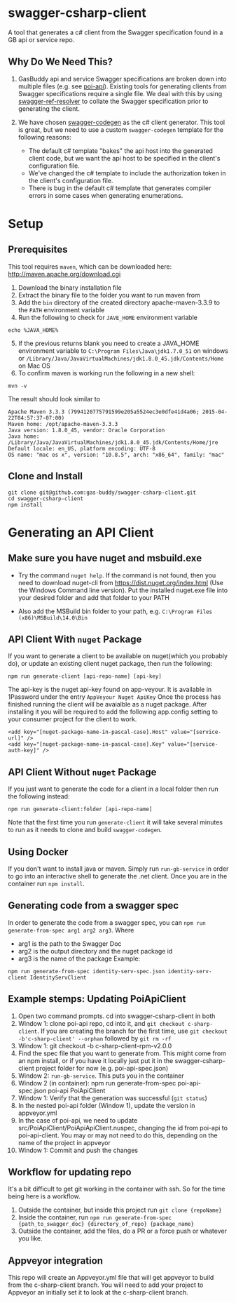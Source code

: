 # swagger-csharp-client

A tool that generates a c# client from the Swagger specification found in a GB api or service repo.

## Why Do We Need This?

1. GasBuddy api and service Swagger specifications are broken down into multiple files (e.g. see [poi-api](https://github.com/gas-buddy/poi-api/tree/master/api)).  Existing tools for generating clients from Swagger specifications require a single file.  We deal with this by using [swagger-ref-resolver](https://github.com/gas-buddy/swagger-ref-resolver) to collate the Swagger specification prior to generating the client.

2. We have chosen [swagger-codegen](https://github.com/swagger-api/swagger-codegen) as the c# client generator.  This tool is great, but we need to use a custom `swagger-codegen` template for the following reasons:

    * The default c# template "bakes" the api host into the generated client code, but we want the api host to be specified in the client's
    configuration file.
    * We've changed the c# template to include the authorization token in the client's configuration file.
    * There is bug in the default c# template that generates compiler errors in some cases when generating enumerations.

# Setup

## Prerequisites

This tool requires `maven`, which can be downloaded here: http://maven.apache.org/download.cgi

1. Download the binary installation file
2. Extract the binary file to the folder you want to run maven from
3. Add the `bin` directory of the created directory apache-maven-3.3.9 to the `PATH` environment variable
4. Run the following to check for `JAVE_HOME` environment variable

```
echo %JAVA_HOME%
```

5. If the previous returns blank you need to create a JAVA_HOME environment variable to `C:\Program Files\Java\jdk1.7.0_51` on windows or `/Library/Java/JavaVirtualMachines/jdk1.8.0_45.jdk/Contents/Home` on Mac OS
6. To confirm maven is working run the following in a new shell:

```
mvn -v
```

The result should look similar to

```
Apache Maven 3.3.3 (7994120775791599e205a5524ec3e0dfe41d4a06; 2015-04-22T04:57:37-07:00)
Maven home: /opt/apache-maven-3.3.3
Java version: 1.8.0_45, vendor: Oracle Corporation
Java home: /Library/Java/JavaVirtualMachines/jdk1.8.0_45.jdk/Contents/Home/jre
Default locale: en_US, platform encoding: UTF-8
OS name: "mac os x", version: "10.8.5", arch: "x86_64", family: "mac"
```

## Clone and Install

```
git clone git@github.com:gas-buddy/swagger-csharp-client.git
cd swagger-csharp-client
npm install
```

# Generating an API Client

## Make sure you have nuget and msbuild.exe

* Try the command `nuget help`. If the command is not found, then you need to download nuget-cli from https://dist.nuget.org/index.html (Use the Windows Command line version). Put the installed nuget.exe file into your desired folder and add that folder to your PATH

* Also add the MSBuild bin folder to your path, e.g. `C:\Program Files (x86)\MSBuild\14.0\Bin`


## API Client With `nuget` Package

If you want to generate a client to be available on nuget(which you probably do), or update an existing client nuget package, then run the following:

```
npm run generate-client [api-repo-name] [api-key]
```

The api-key is the nuget api-key found on app-veyour. It is available in 1Password under the entry `AppVeyour Nuget ApiKey`
Once the process has finished running the client will be avaialble as a nuget package. After installing it you will be required to add the following app.config setting to your consumer project for the client to work.

```
<add key="[nuget-package-name-in-pascal-case].Host" value="[service-url]" />
<add key="[nuget-package-name-in-pascal-case].Key" value="[service-auth-key]" />
```

## API Client Without `nuget` Package

If you just want to generate the code for a client in a local folder then run the following instead:
```
npm run generate-client:folder [api-repo-name]
```

Note that the first time you run `generate-client` it will take several minutes to run as it needs to clone and build `swagger-codegen`.

## Using Docker
If you don't want to install java or maven.  Simply run `run-gb-service` in order to go into an interactive shell to generate the .net client.  Once you are in the container run `npm install`.

## Generating code from a swagger spec
In order to generate the code from a swagger spec, you can `npm run generate-from-spec arg1 arg2 arg3`. Where 
* arg1 is the path to the Swagger Doc
* arg2 is the output directory and the nuget package id
* arg3 is the name of the package
Example:
```
npm run generate-from-spec identity-serv-spec.json identity-serv-client IdentityServClient
```

## Example stemps: Updating PoiApiClient
1. Open two command prompts. cd into swagger-csharp-client in both
2. Window 1: clone poi-api repo, cd into it, and `git checkout c-sharp-client`.  If you are creating the branch for the first time, use `git checkout -b'c-sharp-client' --orphan` followed by `git rm -rf`
3. Window 1: git checkout -b c-sharp-client-rpm-v2.0.0
4. Find the spec file that you want to generate from. This might come from an npm install, or if you have it locally just put it in the swagger-csharp-client project folder for now (e.g. poi-api-spec.json)
5. Window 2: `run-gb-service`. This puts you in the container
6. Window 2 (in container): npm run generate-from-spec poi-api-spec.json poi-api PoiApiClient
7. Window 1: Verify that the generation was successful (`git status`)
8. In the nested poi-api folder (Window 1), update the version in appveyor.yml
9. In the case of poi-api, we need to update src/PoiApiClient/PoiApiApiClient.nuspec, changing the id from poi-api to poi-api-client. You may or may not need to do this, depending on the name of the project in appveyor
10. Window 1: Commit and push the changes

## Workflow for updating repo
It's a bit difficult to get git working in the container with ssh. So for the time being here is a workflow.

1. Outside the container, but inside this project run `git clone {repoName}`
2. Inside the container, run `npm run generate-from-spec {path_to_swagger_doc} {directory_of_repo} {package_name}`
3. Outside the container, add the files, do a PR or a force push or whatever you like.

## Appveyor integration
This repo will create an Appveyor.yml file that will get appveyor to build from the c-sharp-client branch.  You will need to add your project to Appveyor an initially set it to look at the c-sharp-client branch.    
